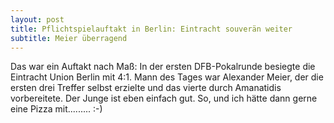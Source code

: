 ```yaml
---
layout: post
title: Pflichtspielauftakt in Berlin: Eintracht souverän weiter
subtitle: Meier überragend
---
```


Das war ein Auftakt nach Maß: In der ersten DFB-Pokalrunde besiegte die Eintracht Union Berlin mit 4:1. Mann des Tages war Alexander Meier, der die ersten drei Treffer selbst erzielte und das vierte durch Amanatidis vorbereitete. Der Junge ist eben einfach gut. So, und ich hätte dann gerne eine Pizza mit......... :-)


